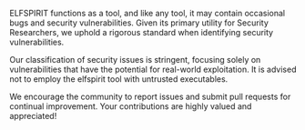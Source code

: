 ELFSPIRIT functions as a tool, and like any tool, it may contain occasional bugs and security vulnerabilities. Given its primary utility for Security Researchers, we uphold a rigorous standard when identifying security vulnerabilities.

Our classification of security issues is stringent, focusing solely on vulnerabilities that have the potential for real-world exploitation. It is advised not to employ the elfspirit tool with untrusted executables.

We encourage the community to report issues and submit pull requests for continual improvement. Your contributions are highly valued and appreciated!